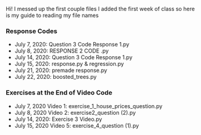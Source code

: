 Hi! I messed up the first couple files I added the first week of class so here is my guide to reading my file names

### Response Codes
  - July 7, 2020: Question 3 Code Response 1.py
  - July 8, 2020: RESPONSE 2 CODE .py
  - July 14, 2020: Question 3 Code Response 1.py
  - July 15, 2020: response.py & regression.py
  - July 21, 2020: premade response.py
  - July 22, 2020: boosted_trees.py
### Exercises at the End of Video Code
  - July 7, 2020 Video 1: exercise_1_house_prices_question.py
  - July 8, 2020 Video 2: exercise2_question (2).py
  - July 14, 2020: Exercise 3 Video.py
  - July 15, 2020 Video 5: exercise_4_question (1).py 
  

